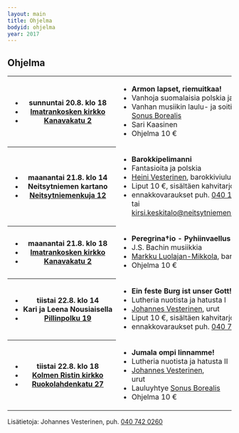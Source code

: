```yaml
---
layout: main
title: Ohjelma
bodyid: ohjelma
year: 2017
---
```

## Ohjelma

<table>
<tr><th><ul>
<li>sunnuntai&nbsp;20.8.&nbsp;klo&nbsp;18</li>
<li><a href="../kirkot/">Imatrankosken&nbsp;kirkko</a></li>
<li><a href="http://maps.google.fi/?q=Kanavakatu+2,+Imatra">Kanavakatu 2</a></li>
</ul></th>

<td><ul>
<li><b>Armon lapset, riemuitkaa!</b></li>
<li>Vanhoja suomalaisia polskia ja virsiä</li>
<li>Vanhan musiikin laulu- ja soitinyhtye <a href="../esiintyjat/sonus-borealis/">Sonus Borealis</a></li>
<li>Sari Kaasinen</li>
<li>Ohjelma 10 €</li>
</ul></td></tr>


<tr><th><ul>
<li>maanantai&nbsp;21.8.&nbsp;klo&nbsp;14</li>
<li>Neitsytniemen kartano</li>
<li><a href="http://maps.google.fi/?q=Neitsytniemen+kartano">Neitsytniemenkuja 12</a></li>
</ul></th>

<td><ul>
<li><b>Barokkipelimanni</b></li>
<li>Fantasioita ja polskia</li>
<li><a href="../esiintyjat/vesteriset/#heini">Heini Vesterinen</a>, barokkiviulu</li>
<li>Liput 10 €, sisältäen kahvitarjoilun,</li>
<li>ennakkovaraukset puh.
<a href="tel:+358401591911">040 159 1911</a>, tai
<a href="mailto:kirsi.keskitalo@neitsytniemenkartano.com">kirsi.keskitalo@neitsytniemenkartano.com</a></li>
</ul></td></tr>


<tr><th><ul>
<li>maanantai&nbsp;21.8.&nbsp;klo&nbsp;18</li>
<li><a href="../kirkot/">Imatrankosken&nbsp;kirkko</a></li>
<li><a href="http://maps.google.fi/?q=Kanavakatu+2,+Imatra">Kanavakatu 2</a></li>
</ul></th>

<td><ul>
<li><b>Peregrina†io - Pyhiinvaellus</b></li>
<li>J.S. Bachin musiikkia</li>
<li><a href="../esiintyjat/markku-luolajan-mikkola/">Markku Luolajan-Mikkola</a>, barokkisello</li>
<li>Ohjelma 10 €</li>
</ul></td></tr>


<tr><th><ul>
<li>tiistai&nbsp;22.8.&nbsp;klo&nbsp;14</li>
<li>Kari&nbsp;ja&nbsp;Leena&nbsp;Nousiaisella</li>
<li><a href="http://maps.google.fi/?q=Pillinpolku+19,+Imatra">
Pillinpolku 19</a></li>
</ul></th>

<td><ul>
<li><b>Ein feste Burg ist unser Gott!</b></li>
<li>Lutheria nuotista ja hatusta I</li>
<li><a href="../esiintyjat/vesteriset/">Johannes Vesterinen</a>, urut</li>
<li>Liput 10 €, sisältäen kahvitarjoilun, </li>
<li>ennakkovaraukset puh. <a href="tel:+358407515515">040 751 5515</a></li>
</ul></td></tr>


<tr><th><ul>
<li>tiistai&nbsp;22.8.&nbsp;klo&nbsp;18</li>
<li><a href="../kirkot/">Kolmen&nbsp;Ristin&nbsp;kirkko</a></li>
<li><a href="http://maps.google.fi/?q=Ruokolahdentie+27,+Imatra">
Ruokolahdenkatu 27</a></li>
</ul></th>

<td><ul>
<li><b>Jumala ompi linnamme!</b></li>
<li>Lutheria nuotista ja hatusta II</li>
<li><a href="../esiintyjat/vesteriset/">Johannes Vesterinen</a>,</li>
urut
<li>Lauluyhtye <a href="../esiintyjat/sonus-borealis/">Sonus Borealis</a></li>
<li>Ohjelma 10 €</li>
</ul></td></tr>

</table>


Lisätietoja: Johannes Vesterinen, puh.
<a href="tel:+358407420260">040 742 0260</a>
